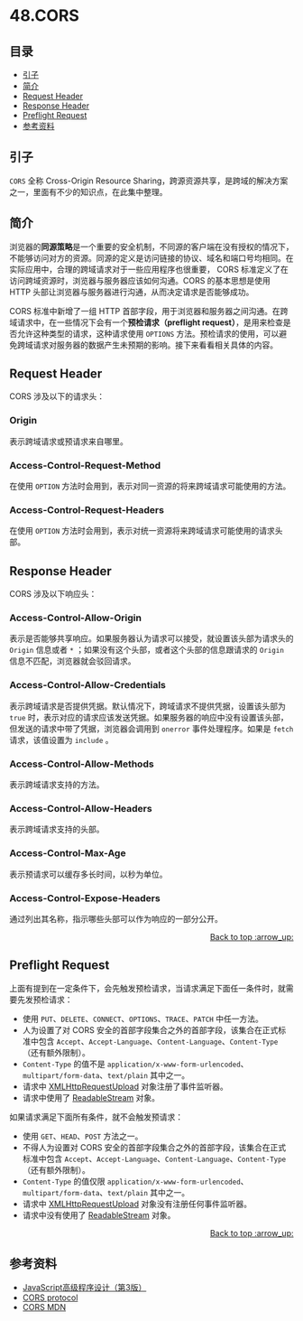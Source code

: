 # 48.CORS
## <a name="index"></a> 目录
- [引子](#reason)
- [简介](#intro)
- [Request Header](#request)
- [Response Header](#response)
- [Preflight Request](#preflight)
- [参考资料](#reference)


## <a name="reason"></a> 引子
`CORS` 全称 Cross-Origin Resource Sharing，跨源资源共享，是跨域的解决方案之一，里面有不少的知识点，在此集中整理。

## <a name="intro"></a> 简介
浏览器的**同源策略**是一个重要的安全机制，不同源的客户端在没有授权的情况下，不能够访问对方的资源。同源的定义是访问链接的协议、域名和端口号均相同。在实际应用中，合理的跨域请求对于一些应用程序也很重要， CORS 标准定义了在访问跨域资源时，浏览器与服务器应该如何沟通。CORS 的基本思想是使用 HTTP 头部让浏览器与服务器进行沟通，从而决定请求是否能够成功。

CORS 标准中新增了一组 HTTP 首部字段，用于浏览器和服务器之间沟通。在跨域请求中，在一些情况下会有一个**预检请求（preflight request）**，是用来检查是否允许这种类型的请求，这种请求使用 `OPTIONS` 方法。预检请求的使用，可以避免跨域请求对服务器的数据产生未预期的影响。接下来看看相关具体的内容。

## <a name="request"></a> Request Header
CORS 涉及以下的请求头：
### Origin
表示跨域请求或预请求来自哪里。

### Access-Control-Request-Method
在使用 `OPTION` 方法时会用到，表示对同一资源的将来跨域请求可能使用的方法。

### Access-Control-Request-Headers
在使用 `OPTION` 方法时会用到，表示对统一资源将来跨域请求可能使用的请求头部。


## <a name="response"></a> Response Header
CORS 涉及以下响应头：
### Access-Control-Allow-Origin
表示是否能够共享响应。如果服务器认为请求可以接受，就设置该头部为请求头的 `Origin` 信息或者 `*` ；如果没有这个头部，或者这个头部的信息跟请求的 `Origin` 信息不匹配，浏览器就会驳回请求。

### Access-Control-Allow-Credentials
表示跨域请求是否提供凭据。默认情况下，跨域请求不提供凭据，设置该头部为 `true` 时，表示对应的请求应该发送凭据。如果服务器的响应中没有设置该头部，但发送的请求中带了凭据，浏览器会调用到 `onerror` 事件处理程序。如果是 `fetch` 请求，该值设置为 `include` 。

### Access-Control-Allow-Methods
表示跨域请求支持的方法。

### Access-Control-Allow-Headers
表示跨域请求支持的头部。

### Access-Control-Max-Age
表示预请求可以缓存多长时间，以秒为单位。

### Access-Control-Expose-Headers
通过列出其名称，指示哪些头部可以作为响应的一部分公开。


<div align="right"><a href="#index">Back to top :arrow_up:</a></div>

## <a name="preflight"></a> Preflight Request
上面有提到在一定条件下，会先触发预检请求，当请求满足下面任一条件时，就需要先发预检请求：
- 使用 `PUT`、`DELETE`、`CONNECT`、`OPTIONS`、`TRACE`、`PATCH` 中任一方法。
- 人为设置了对 CORS 安全的首部字段集合之外的首部字段，该集合在正式标准中包含 `Accept`、`Accept-Language`、`Content-Language`、`Content-Type`（还有额外限制）。
- `Content-Type` 的值不是 `application/x-www-form-urlencoded`、`multipart/form-data`、`text/plain` 其中之一。
- 请求中 [XMLHttpRequestUpload][url-mdn-upload] 对象注册了事件监听器。
- 请求中使用了 [ReadableStream][url-mdn-readableStream] 对象。


如果请求满足下面所有条件，就不会触发预请求：
- 使用 `GET`、`HEAD`、`POST` 方法之一。
- 不得人为设置对 CORS 安全的首部字段集合之外的首部字段，该集合在正式标准中包含 `Accept`、`Accept-Language`、`Content-Language`、`Content-Type`（还有额外限制）。
- `Content-Type` 的值仅限 `application/x-www-form-urlencoded`、`multipart/form-data`、`text/plain` 其中之一。
- 请求中 [XMLHttpRequestUpload][url-mdn-upload] 对象没有注册任何事件监听器。
- 请求中没有使用了 [ReadableStream][url-mdn-readableStream] 对象。


<div align="right"><a href="#index">Back to top :arrow_up:</a></div>


## <a name="reference"></a> 参考资料
- [JavaScript高级程序设计（第3版）][url-javascript-design]
- [CORS protocol][url-whatwg-cors-protocol]
- [CORS MDN][url-mdn-cors]


[url-base]:https://xxholic.github.io/segment/images

[url-javascript-design]:http://www.ituring.com.cn/book/946
[url-whatwg-cors-protocol]:https://fetch.spec.whatwg.org/#cors-protocol
[url-mdn-cors]:https://developer.mozilla.org/zh-CN/docs/Web/HTTP/Access_control_CORS
[url-mdn-upload]:https://developer.mozilla.org/en-US/docs/Web/API/XMLHttpRequest/upload
[url-mdn-readableStream]:https://developer.mozilla.org/en-US/docs/Web/API/ReadableStream
